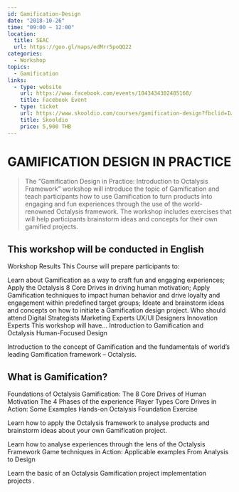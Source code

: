 ```yaml
---
id: Gamification-Design
date: "2018-10-26"
time: "09:00 ~ 12:00"
location:
  title: SEAC
  url: https://goo.gl/maps/edMrr5poQQ22
categories:
  - Workshop
topics:
  - Gamification
links:
  - type: website
    url: https://www.facebook.com/events/1043434302485168/
    title: Facebook Event
  - type: ticket
    url: https://www.skooldio.com/courses/gamification-design?fbclid=IwAR2zQoU6-nktZKwqFz1QgK7PXUx55gP7TX947QF9jT-X-ClbGkv2sLpV2cM
    title: Skooldio
    price: 5,900 THB
---
```


# GAMIFICATION DESIGN IN PRACTICE

> The “Gamification Design in Practice: Introduction to Octalysis Framework” workshop will introduce the topic of Gamification and teach participants how to use Gamification to turn products into engaging and fun experiences through the use of the world-renowned Octalysis framework. The workshop includes exercises that will help participants brainstorm ideas and concepts for their own gamified projects.

## This workshop will be conducted in English

Workshop Results
This Course will prepare participants to:

Learn about Gamification as a way to craft fun and engaging experiences;
Apply the Octalysis 8 Core Drives in driving human motivation;
Apply Gamification techniques to impact human behavior and drive loyalty and engagement within predefined target groups;
Ideate and brainstorm ideas and concepts on how to initiate a Gamification design project.
Who should attend
Digital Strategists
Marketing Experts
UX/UI Designers
Innovation Experts
This workshop will have...
Introduction to Gamification and Octalysis Human-Focused Design

Introduction to the concept of Gamification and the fundamentals of world’s leading Gamification framework – Octalysis.

## What is Gamification?

Foundations of Octalysis Gamification: The 8 Core Drives of Human Motivation
The 4 Phases of the experience
Player Types
Core Drives in Action: Some Examples
Hands-on Octalysis Foundation Exercise

Learn how to apply the Octalysis framework to analyse products and brainstorm ideas about your own Gamification project.

Learn how to analyse experiences through the lens of the Octalysis Framework
Game techniques in Action: Applicable examples
From Analysis to Design

Learn the basic of an Octalysis Gamification project implementation projects .
